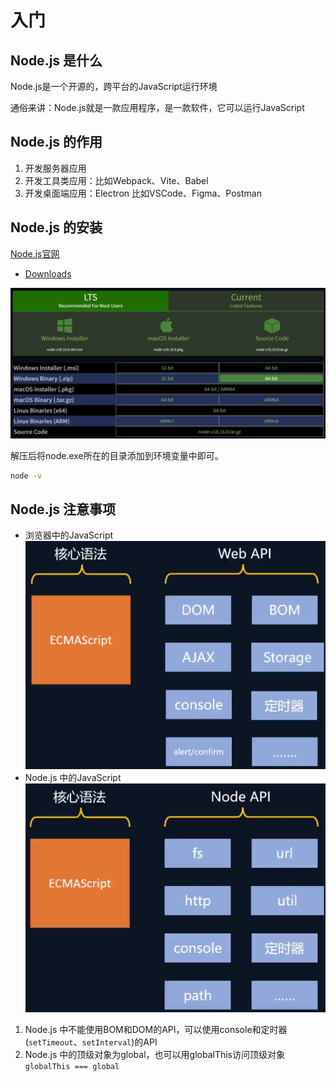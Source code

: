 # 入门

## Node.js 是什么
Node.js是一个开源的，跨平台的JavaScript运行环境

通俗来讲：Node.js就是一款应用程序，是一款软件，它可以运行JavaScript


## Node.js 的作用
1. 开发服务器应用
2. 开发工具类应用：比如Webpack、Vite、Babel
3. 开发桌面端应用：Electron 比如VSCode、Figma、Postman


## Node.js 的安装
[Node.js官网](https://nodejs.org/)
- [Downloads](https://nodejs.org/en/download)

![1683178242383](image/00-入门/1683178242383.png)

解压后将node.exe所在的目录添加到环境变量中即可。
```bash
node -v
```


## Node.js 注意事项
- 浏览器中的JavaScript
  ![1683178713981](image/00-入门/1683178713981.png)
- Node.js 中的JavaScript
  ![1683178744199](image/00-入门/1683178744199.png)

1. Node.js 中不能使用BOM和DOM的API，可以使用console和定时器(`setTimeout`、`setInterval`)的API
2. Node.js 中的顶级对象为global，也可以用globalThis访问顶级对象 `globalThis === global`

